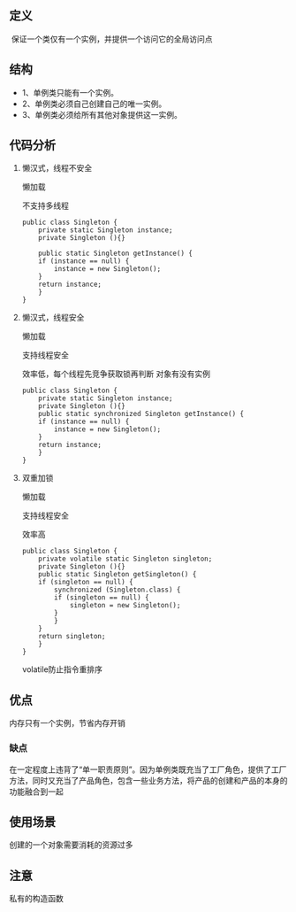 ## 定义

​	保证一个类仅有一个实例，并提供一个访问它的全局访问点

## 结构

- 1、单例类只能有一个实例。
- 2、单例类必须自己创建自己的唯一实例。
- 3、单例类必须给所有其他对象提供这一实例。

## 代码分析

1. 懒汉式，线程不安全

   懒加载

   不支持多线程

   ```
   public class Singleton {  
       private static Singleton instance;  
       private Singleton (){}  
     
       public static Singleton getInstance() {  
       if (instance == null) {  
           instance = new Singleton();  
       }  
       return instance;  
       }  
   }
   ```

2. 懒汉式，线程安全

   懒加载

   支持线程安全

   效率低，每个线程先竞争获取锁再判断 对象有没有实例

   ```
   public class Singleton {  
       private static Singleton instance;  
       private Singleton (){}  
       public static synchronized Singleton getInstance() {  
       if (instance == null) {  
           instance = new Singleton();  
       }  
       return instance;  
       }  
   }
   ```

3. 双重加锁

   懒加载

   支持线程安全

   效率高

   ```
   public class Singleton {  
       private volatile static Singleton singleton;  
       private Singleton (){}  
       public static Singleton getSingleton() {  
       if (singleton == null) {  
           synchronized (Singleton.class) {  
           if (singleton == null) {  
               singleton = new Singleton();  
           }  
           }  
       }  
       return singleton;  
       }  
   }
   ```

   volatile防止指令重排序

## 优点

内存只有一个实例，节省内存开销



### 缺点

在一定程度上违背了“单一职责原则”。因为单例类既充当了工厂角色，提供了工厂方法，同时又充当了产品角色，包含一些业务方法，将产品的创建和产品的本身的功能融合到一起



## 使用场景

创建的一个对象需要消耗的资源过多



## 注意

 私有的构造函数